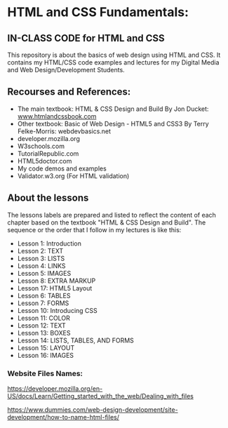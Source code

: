 # HTML and CSS Fundamentals:
## IN-CLASS CODE for HTML and CSS
This repository is about the basics of web design using HTML and CSS.
It contains my HTML/CSS code examples and lectures for my Digital Media and Web Design/Development Students. 

## Recourses and References:
-	The main textbook: HTML & CSS Design and Build By Jon Ducket: www.htmlandcssbook.com
-   Other textbook: Basic of Web Design - HTML5 and CSS3 By Terry Felke-Morris: webdevbasics.net
-	developer.mozilla.org
-	W3schools.com
-   TutorialRepublic.com
-	HTML5doctor.com   
-	My code demos and examples
-   Validator.w3.org (For HTML validation)

## About the lessons
The lessons labels are prepared and listed to reflect the content of each chapter based on the textbook "HTML & CSS Design and Build". The sequence or the order that I follow in my lectures is like this:

- Lesson 1: Introduction
- Lesson 2: TEXT
- Lesson 3: LISTS
- Lesson 4: LINKS
- Lesson 5: IMAGES
- Lesson 8: EXTRA MARKUP
- Lesson 17: HTML5 Layout
- Lesson 6: TABLES
- Lesson 7: FORMS
- Lesson 10: Introducing CSS
- Lesson 11: COLOR
- Lesson 12: TEXT
- Lesson 13: BOXES
- Lesson 14: LISTS, TABLES, AND FORMS
- Lesson 15: LAYOUT
- Lesson 16: IMAGES

### Website Files Names:
https://developer.mozilla.org/en-US/docs/Learn/Getting_started_with_the_web/Dealing_with_files

https://www.dummies.com/web-design-development/site-development/how-to-name-html-files/